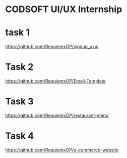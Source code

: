 # CODSOFT UI/UX Internship
# task 1
https://github.com/RequiemxOP/signup_uxui
# Task 2
https://github.com/RequiemxOP/Email-Template
# Task 3
https://github.com/RequiemxOP/restaurant-menu
# Task 4
https://github.com/RequiemxOP/e-commerce-website
